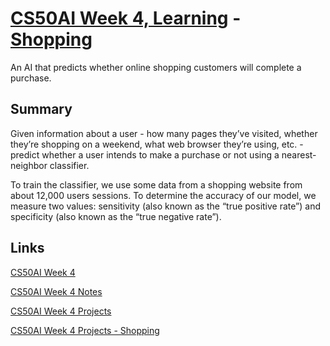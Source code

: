 # [CS50AI Week 4, Learning](https://cs50.harvard.edu/ai/2023/weeks/4/) - [Shopping](https://cs50.harvard.edu/ai/2023/projects/4/shopping/)

An AI that predicts whether online shopping customers will complete a purchase.

## Summary


Given information about a user - how many pages they’ve visited, whether they’re shopping on a weekend, what web browser they’re using, etc. - predict whether a user intends to make a purchase or not using a nearest-neighbor classifier. 

To train the classifier, we use some data from a shopping website from about 12,000 users sessions. To determine the accuracy of our model, we measure two values: sensitivity (also known as the “true positive rate”) and specificity (also known as the “true negative rate”).


## Links
[CS50AI Week 4](https://cs50.harvard.edu/ai/2023/weeks/4/)

[CS50AI Week 4 Notes](https://cs50.harvard.edu/ai/2023/notes/4/)

[CS50AI Week 4 Projects](https://cs50.harvard.edu/ai/2023/projects/4/)

[CS50AI Week 4 Projects - Shopping](https://cs50.harvard.edu/ai/2023/projects/4/shopping/)


